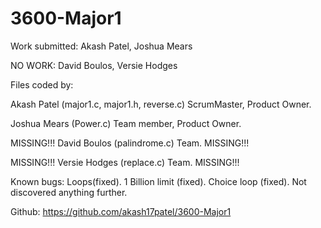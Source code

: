 # 3600-Major1
Work submitted: Akash Patel, Joshua Mears

NO WORK: David Boulos, Versie Hodges

Files coded by:

Akash Patel (major1.c, major1.h, reverse.c) ScrumMaster, Product Owner.

Joshua Mears (Power.c) Team member, Product Owner.

MISSING!!! David Boulos (palindrome.c) Team. MISSING!!!

MISSING!!! Versie Hodges (replace.c) Team. MISSING!!!

Known bugs: Loops(fixed).
            1 Billion limit (fixed).
            Choice loop (fixed).
            Not discovered anything further.

Github: https://github.com/akash17patel/3600-Major1 